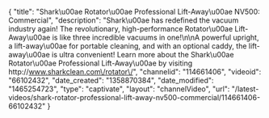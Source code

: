 {
    "title": "Shark\u00ae Rotator\u00ae Professional Lift-Away\u00ae NV500: Commercial",
    "description": "Shark\u00ae has redefined the vacuum industry again! The revolutionary, high-performance Rotator\u00ae Lift-Away\u00ae is like three incredible vacuums in one!\n\nA powerful upright, a lift-away\u00ae for portable cleaning, and with an optional caddy, the lift-away\u00ae is ultra convenient! Learn more about the Shark\u00ae Rotator\u00ae Professional Lift-Away\u00ae by visiting http:\/\/www.sharkclean.com\/rotator\/",
    "channelid": "114661406",
    "videoid": "66102432",
    "date_created": "1358870384",
    "date_modified": "1465254723",
    "type": "captivate",
    "layout": "channelVideo",
    "url": "\/latest-videos\/shark-rotator-professional-lift-away-nv500-commercial\/114661406-66102432"
}